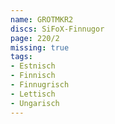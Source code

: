 ```yaml
---
name: GROTMKR2
discs: SiFoX-Finnugor
page: 220/2
missing: true
tags:
- Estnisch
- Finnisch
- Finnugrisch
- Lettisch
- Ungarisch
---
```

